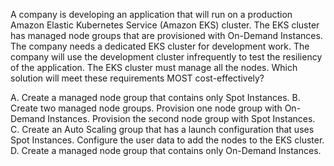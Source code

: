 A company is developing an application that will run on a production Amazon Elastic Kubernetes Service (Amazon EKS) cluster. The EKS cluster has managed node groups that are provisioned with On-Demand Instances. The company needs a dedicated EKS cluster for development work. The company will use the development cluster infrequently to test the resiliency of the application. The EKS cluster must manage all the nodes. Which solution will meet these requirements MOST cost-effectively? 

A. Create a managed node group that contains only Spot Instances. 
B. Create two managed node groups. Provision one node group with On-Demand Instances. Provision the second node group with Spot Instances. 
C. Create an Auto Scaling group that has a launch configuration that uses Spot Instances. Configure the user data to add the nodes to the EKS cluster. 
D. Create a managed node group that contains only On-Demand Instances.